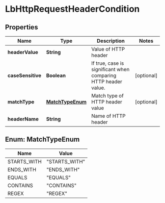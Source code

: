 # LbHttpRequestHeaderCondition

## Properties
Name | Type | Description | Notes
------------ | ------------- | ------------- | -------------
**headerValue** | **String** | Value of HTTP header | 
**caseSensitive** | **Boolean** | If true, case is significant when comparing HTTP header value.  |  [optional]
**matchType** | [**MatchTypeEnum**](#MatchTypeEnum) | Match type of HTTP header value |  [optional]
**headerName** | **String** | Name of HTTP header | 

<a name="MatchTypeEnum"></a>
## Enum: MatchTypeEnum
Name | Value
---- | -----
STARTS_WITH | &quot;STARTS_WITH&quot;
ENDS_WITH | &quot;ENDS_WITH&quot;
EQUALS | &quot;EQUALS&quot;
CONTAINS | &quot;CONTAINS&quot;
REGEX | &quot;REGEX&quot;
